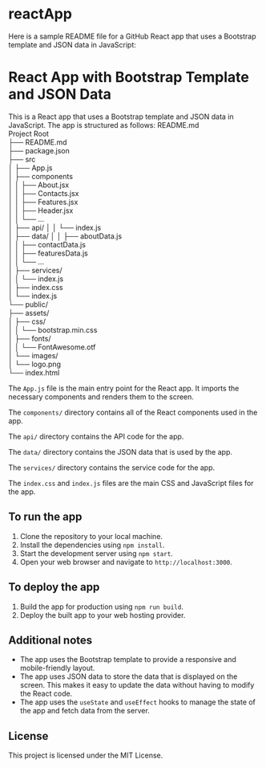 # reactApp
Here is a sample README file for a GitHub React app that uses a Bootstrap template and JSON data in JavaScript:


# React App with Bootstrap Template and JSON Data

This is a React app that uses a Bootstrap template and JSON data in JavaScript. The app is structured as follows:
README.md<br>
Project Root<br>
├── README.md<br>
├── package.json<br>
├── src<br>
│   ├── App.js<br>
│   ├── components<br>
│   │   ├── About.jsx<br>
│   │   ├── Contacts.jsx<br>
│   │   ├── Features.jsx<br>
│   │   ├── Header.jsx<br>
│   │   └── ...<br>
│   ├── api/
│   │   └── index.js<br>
│   ├── data/
│   │   ├── aboutData.js<br>
│   │   ├── contactData.js<br>
│   │   ├── featuresData.js<br>
│   │   └── ...<br>
│   ├── services/<br>
│   │   └── index.js<br>
│   ├── index.css<br>
│   └── index.js<br>
└── public/<br>
    ├── assets/<br>
    │   ├── css/<br>
    │   │   └── bootstrap.min.css<br>
    │   ├── fonts/<br>
    │   │   └── FontAwesome.otf<br>
    │   └── images/<br>
    │       └── logo.png<br>
    └── index.html<br>

The `App.js` file is the main entry point for the React app. It imports the necessary components and renders them to the screen.

The `components/` directory contains all of the React components used in the app.

The `api/` directory contains the API code for the app.

The `data/` directory contains the JSON data that is used by the app.

The `services/` directory contains the service code for the app.

The `index.css` and `index.js` files are the main CSS and JavaScript files for the app.

## To run the app

1. Clone the repository to your local machine.
2. Install the dependencies using `npm install`.
3. Start the development server using `npm start`.
4. Open your web browser and navigate to `http://localhost:3000`.

## To deploy the app

1. Build the app for production using `npm run build`.
2. Deploy the built app to your web hosting provider.

## Additional notes

* The app uses the Bootstrap template to provide a responsive and mobile-friendly layout.
* The app uses JSON data to store the data that is displayed on the screen. This makes it easy to update the data without having to modify the React code.
* The app uses the `useState` and `useEffect` hooks to manage the state of the app and fetch data from the server.

## License

This project is licensed under the MIT License.

